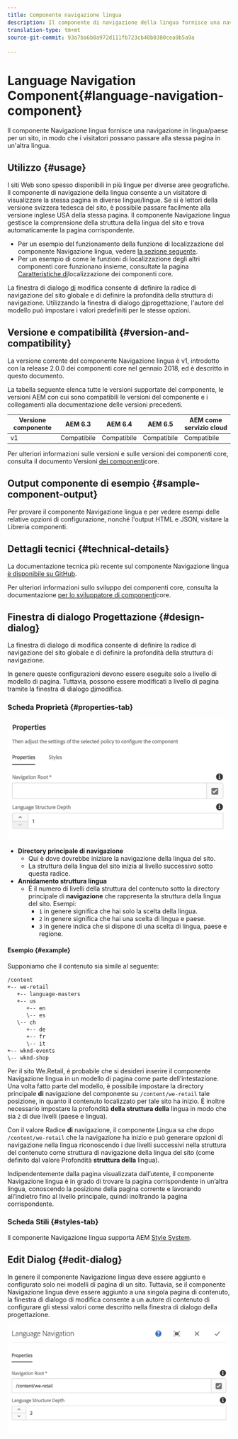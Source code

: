 ```yaml
---
title: Componente navigazione lingua
description: Il componente di navigazione della lingua fornisce una navigazione tra la lingua e il paese per un sito, in modo che i visitatori possano passare alla stessa pagina in un'impostazione internazionale diversa.
translation-type: tm+mt
source-git-commit: 93a7ba6b8a972d111fb723cb40b0380cea9b5a9a

---
```



# Language Navigation Component{#language-navigation-component}

Il componente Navigazione lingua fornisce una navigazione in lingua/paese per un sito, in modo che i visitatori possano passare alla stessa pagina in un&#39;altra lingua.

## Utilizzo {#usage}

I siti Web sono spesso disponibili in più lingue per diverse aree geografiche. Il componente di navigazione della lingua consente a un visitatore di visualizzare la stessa pagina in diverse lingue/lingue. Se si è lettori della versione svizzera tedesca del sito, è possibile passare facilmente alla versione inglese USA della stessa pagina. Il componente Navigazione lingua gestisce la comprensione della struttura della lingua del sito e trova automaticamente la pagina corrispondente.

* Per un esempio del funzionamento della funzione di localizzazione del componente Navigazione lingua, vedere [la sezione seguente](#example).
* Per un esempio di come le funzioni di localizzazione degli altri componenti core funzionano insieme, consultate la pagina [Caratteristiche di](/help/get-started/localization.md)localizzazione dei componenti core.

La finestra di dialogo [di](#edit-dialog) modifica consente di definire la radice di navigazione del sito globale e di definire la profondità della struttura di navigazione. Utilizzando la finestra di dialogo [di](#design-dialog)progettazione, l&#39;autore del modello può impostare i valori predefiniti per le stesse opzioni.

## Versione e compatibilità {#version-and-compatibility}

La versione corrente del componente Navigazione lingua è v1, introdotto con la release 2.0.0 dei componenti core nel gennaio 2018, ed è descritto in questo documento.

La tabella seguente elenca tutte le versioni supportate del componente, le versioni AEM con cui sono compatibili le versioni del componente e i collegamenti alla documentazione delle versioni precedenti.

| Versione componente | AEM 6.3 | AEM 6.4 | AEM 6.5 | AEM come servizio cloud |
|--- |--- |--- |--- |---|
| v1 | Compatibile | Compatibile | Compatibile | Compatibile |

Per ulteriori informazioni sulle versioni e sulle versioni dei componenti core, consulta il documento Versioni [dei componenti](/help/versions.md)core.

## Output componente di esempio {#sample-component-output}

Per provare il componente Navigazione lingua e per vedere esempi delle relative opzioni di configurazione, nonché l&#39;output HTML e JSON, visitare la Libreria [](https://adobe.com/go/aem_cmp_library_langnav)componenti.

## Dettagli tecnici {#technical-details}

La documentazione tecnica più recente sul componente Navigazione lingua [è disponibile su GitHub](https://adobe.com/go/aem_cmp_tech_langnav_v1).

Per ulteriori informazioni sullo sviluppo dei componenti core, consulta la documentazione [per lo sviluppatore di componenti](/help/developing/overview.md)core.

## Finestra di dialogo Progettazione {#design-dialog}

La finestra di dialogo di modifica consente di definire la radice di navigazione del sito globale e di definire la profondità della struttura di navigazione.

In genere queste configurazioni devono essere eseguite solo a livello di modello di pagina. Tuttavia, possono essere modificati a livello di pagina tramite la finestra di dialogo [di](#edit-dialog)modifica.

### Scheda Proprietà {#properties-tab}

![](/help/assets/screen_shot_2018-01-12at133642.png)

* **Directory principale di navigazione**
   * Qui è dove dovrebbe iniziare la navigazione della lingua del sito.
   * La struttura della lingua del sito inizia al livello successivo sotto questa radice.
* **Annidamento struttura lingua**
   * È il numero di livelli della struttura del contenuto sotto la directory principale di **navigazione** che rappresenta la struttura della lingua del sito. Esempi:
      * `1` in genere significa che hai solo la scelta della lingua.
      * `2` in genere significa che hai una scelta di lingua e paese.
      * `3` in genere indica che si dispone di una scelta di lingua, paese e regione.

#### Esempio {#example}

Supponiamo che il contenuto sia simile al seguente:

```
/content
+-- we-retail
   +-- language-masters
   +-- us
      +-- en
      \-- es
   \-- ch
      +-- de
      +-- fr
      \-- it
+-- wknd-events
\-- wknd-shop
```

Per il sito We.Retail, è probabile che si desideri inserire il componente Navigazione lingua in un modello di pagina come parte dell’intestazione. Una volta fatto parte del modello, è possibile impostare la directory principale **di** navigazione del componente su `/content/we-retail` tale posizione, in quanto il contenuto localizzato per tale sito ha inizio. È inoltre necessario impostare la profondità **della struttura della** lingua in modo che sia `2` di due livelli (paese e lingua).

Con il valore Radice **di** navigazione, il componente Lingua sa che dopo `/content/we-retail` che la navigazione ha inizio e può generare opzioni di navigazione nella lingua riconoscendo i due livelli successivi nella struttura del contenuto come struttura di navigazione della lingua del sito (come definito dal valore Profondità **struttura della** lingua).

Indipendentemente dalla pagina visualizzata dall’utente, il componente Navigazione lingua è in grado di trovare la pagina corrispondente in un’altra lingua, conoscendo la posizione della pagina corrente e lavorando all’indietro fino al livello principale, quindi inoltrando la pagina corrispondente.

### Scheda Stili {#styles-tab}

Il componente Navigazione lingua supporta AEM [Style System](/help/get-started/authoring.md#component-styling).

## Edit Dialog {#edit-dialog}

In genere il componente Navigazione lingua deve essere aggiunto e configurato solo nei modelli di pagina di un sito. Tuttavia, se il componente Navigazione lingua deve essere aggiunto a una singola pagina di contenuto, la finestra di dialogo di modifica consente a un autore di contenuto di configurare gli stessi valori come descritto nella finestra di dialogo [](#design-dialog)della progettazione.

![](/help/assets/screen_shot_2018-01-12at133353.png)
